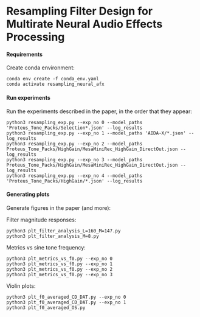 # Resampling Filter Design for Multirate Neural Audio Effects Processing



#### Requirements

Create conda environment:
```
conda env create -f conda_env.yaml
conda activate resampling_neural_afx
```


#### Run experiments
Run the experiments described in the paper, in the order that they appear:
```angular2html
python3 resampling_exp.py --exp_no 0 --model_paths 'Proteus_Tone_Packs/Selection*.json' --log_results
python3 resampling_exp.py --exp_no 1 --model_paths 'AIDA-X/*.json' --log_results
python3 resampling_exp.py --exp_no 2 --model_paths Proteus_Tone_Packs/HighGain/MesaMiniRec_HighGain_DirectOut.json --log_results
python3 resampling_exp.py --exp_no 3 --model_paths Proteus_Tone_Packs/HighGain/MesaMiniRec_HighGain_DirectOut.json --log_results
python3 resampling_exp.py --exp_no 4 --model_paths 'Proteus_Tone_Packs/HighGain/*.json' --log_results
```

#### Generating plots
Generate figures in the paper (and more):

Filter magnitude responses:
```angular2html
python3 plt_filter_analysis_L=160_M=147.py
python3 plt_filter_analysis_M=8.py
```

Metrics vs sine tone frequency:
```angular2html
python3 plt_metrics_vs_f0.py --exp_no 0
python3 plt_metrics_vs_f0.py --exp_no 1
python3 plt_metrics_vs_f0.py --exp_no 2
python3 plt_metrics_vs_f0.py --exp_no 3
```

Violin plots:
```angular2html
python3 plt_f0_averaged_CD_DAT.py --exp_no 0
python3 plt_f0_averaged_CD_DAT.py --exp_no 1
python3 plt_f0_averaged_OS.py
```